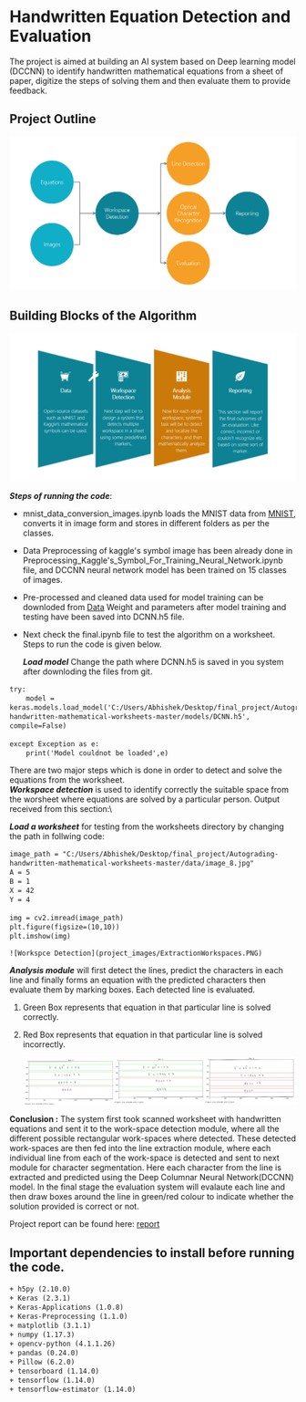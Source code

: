 # Handwritten Equation Detection and Evaluation
The  project  is  aimed  at  building  an  AI  system  based on Deep learning model (DCCNN) to identify handwritten mathematical equations from a sheet of paper,
digitize the steps of solving them and then evaluate them to provide feedback.

## Project Outline

![Project Outline](project_images/project%20modules.PNG)

## Building Blocks of the Algorithm

![Project Outline](project_images/FunctionalBlock.PNG)
  
**_Steps of running the code_**:
+ mnist_data_conversion_images.ipynb loads the MNIST data from [MNIST](http://yann.lecun.com/exdb/mnist), converts it in image form and stores in different folders as per the classes.
+ Data Preprocessing of kaggle's symbol image has been already done in Preprocessing_Kaggle's_Symbol_For_Training_Neural_Network.ipynb file, and DCCNN neural network model has been trained on 15 classes of images.
+ Pre-processed and cleaned data used for model training can be downloded from [Data](https://drive.google.com/drive/folders/1-UiDxvAquxTKc4LPGOwCdE4zH0QcCL52?usp=sharing)
Weight and parameters after model training and testing have been saved into DCNN.h5 file.
+ Next check the final.ipynb file to test the algorithm on a worksheet. Steps to run the code is given below.

  **_Load model_** 
	Change the path where DCNN.h5 is saved in you system after downloding the files from git.
```
try:
    model = keras.models.load_model('C:/Users/Abhishek/Desktop/final_project/Autograding-handwritten-mathematical-worksheets-master/models/DCNN.h5', compile=False)

except Exception as e:
    print('Model couldnot be loaded',e)
```
There are two major steps which is done in order to detect and solve the equations from the worksheet.\
 **_Workspace detection_** is used to identify correctly the suitable space from the worsheet where equations are solved by a particular person. Output received from this section:\
 
 **_Load a worksheet_** for testing from the worksheets directory by changing the path in follwing code:
 
 ```
image_path = "C:/Users/Abhishek/Desktop/final_project/Autograding-handwritten-mathematical-worksheets-master/data/image_8.jpg"
A = 5
B = 1
X = 42
Y = 4

img = cv2.imread(image_path)
plt.figure(figsize=(10,10))
plt.imshow(img)
```
	![Workspce Detection](project_images/ExtractionWorkspaces.PNG) 

  **_Analysis module_** will first detect the lines, predict the characters in each line and finally forms an equation with the predicted 
characters then evaluate them by marking boxes. Each detected line is evaluated.
1. Green Box represents that equation in that particular line is solved correctly.
2. Red Box represents that equation in that particular line is solved incorrectly.

	![Evaluation](project_images/evaluation.jpg) 
	
 **Conclusion :**
 The system  first took scanned worksheet with handwritten equations and sent it to the work-space detection module, where all the different possible rectangular work-spaces where detected. These detected work-spaces are then fed into the line extraction module, where each individual line from each of the work-space is detected and sent to next module for character segmentation. Here each character from the line is extracted and predicted using the Deep Columnar Neural Network(DCCNN) model. In the final stage the evaluation system will evalaute each line and then draw boxes around the line in green/red colour to indicate whether the solution provided is correct or not.
 
Project report can be found here: [report](report/abhishek_report.pdf)

## Important dependencies to install before running the code.

	+ h5py (2.10.0)
	+ Keras (2.3.1)
	+ Keras-Applications (1.0.8)
	+ Keras-Preprocessing (1.1.0)
	+ matplotlib (3.1.1)
	+ numpy (1.17.3)
	+ opencv-python (4.1.1.26)
	+ pandas (0.24.0)
	+ Pillow (6.2.0)
	+ tensorboard (1.14.0)
	+ tensorflow (1.14.0)
	+ tensorflow-estimator (1.14.0)



